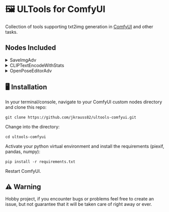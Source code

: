 # 🖼️ ULTools for ComfyUI

Collection of tools supporting txt2img generation in [ComfyUI](https://github.com/comfyanonymous/ComfyUI) and other tasks.

## Nodes Included

<details>

<summary>SaveImgAdv</summary>

  <br>

  *Forked from Kaharos94 / https://github.com/Kaharos94/ComfyUI-Saveaswebp and heavily adapted*

  Custom node to save a picture as webp or jpeg file in ComfyUI.

  Workflow saving and loading is supported by drag and drop or the standard load dialogue.

  Basic support of automatic1111 compatible prompt embedding and [CivitAI](https://civitai.com) model hashes.

  EXIF keywords can be stored in image meta data (goes nice with [WD14 tagger](https://github.com/pythongosssss/ComfyUI-WD14-Tagger)).

  **📔 Description**

  This adds a custom node to save a picture as png, webp or jpeg file and also adds a script to Comfy to drag and drop generated images into the UI to load the workflow.

  PNG images saved by default from the node shipped with ComfyUI are lossless, thus occupy more space compared to lossy formats.

  **⚙️ Options**
    - **Filename prefix**: just the same as in the original Save Image node of ComfyUI. **Supports creation of subfolders by adding slashes**
    - **Format**: png / webp / jpeg
    - **Compression**: used to set the quality for webp/jpeg, does nothing for png
    - **Lossy / lossless** (lossless supported for webp and jpeg formats only)
    - **Calc model hashes**: whether to calculate hashes of models used in the workflow and append the in CivitAI compatible format (AutoV2), so images are mapped to their resources automatically when uploaded
    - **Add automatic1111 meta**: whether to add a1111 compatible meta information to the image exif data, so that CivitAI may parse the prompt etc.
    - **Keywords**: can be used to store keywords in EXIF field ImageIFD/XPKeywords, e.g. when using [WD14 tagger](https://github.com/pythongosssss/ComfyUI-WD14-Tagger) (right click node, then click "convert keywords to input" to be able to plug them in)

  The compression slider is a bit misleading: In lossless mode, it only affects the "effort" taken to compress where 100 is the smallest possible size and 1 is the biggest possible size, it's a tradeoff for saving speed.

  In lossy mode, that's the other way around, where 100 is the biggest possible size with the least compression and 1 is the smallest possible size with maximum compression.

  On default it's set to lossy with a compression of 90.

  The workflow JSON is embedded in the EXIF metadata of the images, sections ImageIFD/Make for prompt and ImageIFD/ImageDescription for workflow meta. Automatic1111 prompt info is added at field ExifIFD/UserComment.

  **🚧 Known issues**

  Import of Webpfiles breaks if import a workflow that has }Prompt:{ in a Node that has dynamic wildcards disabled.

  Images posted on CivitAI created with this node will only use the automatic1111 compatibility metadata, not the workflow as with original ComfyUI PNG files.

  The filename index appending only works with an additional underscore being added.

  Prompt compatibility with automatic1111 is basic and hacky and will surely break for more advanced workflows. It works reasonably well for basic txt2img and tries doing its best to get a full positive and negative prompt by traversing through the node graph.

  CivitAI model hashes require the SHA256sum of the models used in the workflow which takes a while to calculate on the first execution. Hashes are cached in a simple JSON file.

</details>

<details>

  <summary>CLIPTextEncodeWithStats</summary>

  <br>

  Alternative for the regular CLIPTextEncode node which gathers statistics of the number of tokens and batches created from the input text.

  Due to limitations of the litegraph backend the node currently is not capable of a live calculation of the statistics. Instead, upon execution of the prompt, the node calculates the statistic and creates an image of the table which can be viewed in the PreviewImage node. It is an ugly solution but at least it works.

</details>

<details>

<summary>OpenPoseEditorAdv</summary>

  <br>

  *Forked from space-nuko / https://github.com/space-nuko/ComfyUI-OpenPose-Editor with bugs fixed and heavily adapted*

  A port of the [openpose-editor](https://github.com/fkunn1326/openpose-editor) extension for stable-diffusion-webui

  The editor automatically generates a mask for each pose. Useful for specific conditioning per pose.

  **Usage**

  Import the `image > OpenPoseEditorAdv` node, add a new pose and use it like you would a `LoadImage` node. Each change you make to poses will be saved to the input folder of ComfyUI.

  **Example Workflow**

  ![Screenshot](./examples/openposeadv.png)

</details>

## 🖥️ Installation

In your terminal/console, navigate to your ComfyUI custom nodes directory and clone this repo:

  `git clone https://github.com/jkrauss82/ultools-comfyui.git`

Change into the directory:

  `cd ultools-comfyui`

Activate your python virtual environment and install the requirements (piexif, pandas, numpy):

  `pip install -r requirements.txt`

Restart ComfyUI.

## ⚠️ Warning

Hobby project, if you encounter bugs or problems feel free to create an issue, but not guarantee that it will be taken care of right away or ever.
